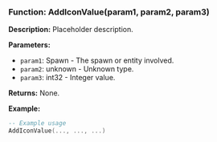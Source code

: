 ### Function: AddIconValue(param1, param2, param3)

**Description:**
Placeholder description.

**Parameters:**
- `param1`: Spawn - The spawn or entity involved.
- `param2`: unknown - Unknown type.
- `param3`: int32 - Integer value.

**Returns:** None.

**Example:**

```lua
-- Example usage
AddIconValue(..., ..., ...)
```
